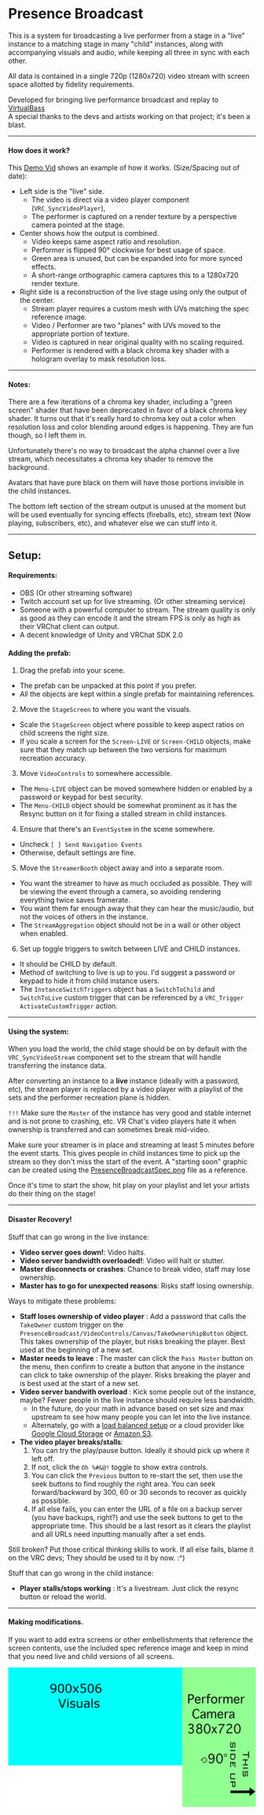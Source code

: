 
# Presence Broadcast

This is a system for broadcasting a live performer from a stage in a "live" instance to a matching stage in many "child" instances, along with accompanying visuals and audio, while keeping all three in sync with each other.

All data is contained in a single 720p (1280x720) video stream with screen space allotted by fidelity requirements.

Developed for bringing live performance broadcast and replay to [VirtualBass](https://twitter.com/virtualbass)    
A special thanks to the devs and artists working on that project; it's been a blast.

---

#### How does it work?

This [Demo Vid](https://cdn.discordapp.com/attachments/695514157885292604/714084443970601011/2020-05-24.06-54.15.mp4) shows an example of how it works. (Size/Spacing out of date):
* Left side is the "live" side.
	* The video is direct via a video player component (`VRC_SyncVideoPlayer`),
	* The performer is captured on a render texture by a perspective camera pointed at the stage.
* Center shows how the output is combined.
	* Video keeps same aspect ratio and resolution.
	* Performer is flipped 90° clockwise for best usage of space.
	* Green area is unused, but can be expanded into for more synced effects.
	* A short-range orthographic camera captures this to a 1280x720 render texture.
* Right side is a reconstruction of the live stage using only the output of the center.
	* Stream player requires a custom mesh with UVs matching the spec reference image.
	* Video / Performer are two "planes" with UVs moved to the appropriate portion of texture.
	*  Video is captured in near original quality with no scaling required.
	*  Performer is rendered with a black chroma key shader with a hologram overlay to mask resolution loss.

---

#### Notes:
There are a few iterations of a chroma key shader, including a "green screen" shader that have been deprecated in favor of a black chroma key shader.  It turns out that it's really hard to chroma key out a color when resolution loss and color blending around edges is happening.  They are fun though, so I left them in.

Unfortunately there's no way to broadcast the alpha channel over a live stream, which necessitates a chroma key shader to remove the background.

Avatars that have pure black on them will have those portions invisible in the child instances.

The bottom left section of the stream output is unused at the moment but will be used eventually for syncing effects (fireballs, etc), stream text (Now playing, subscribers, etc), and whatever else we can stuff into it.

---

## Setup:

#### Requirements:

 * OBS (Or other streaming software)
 * Twitch account set up for live streaming. (Or other streaming service)
 * Someone with a powerful computer to stream.  The stream quality is only as good as they can encode it and the stream FPS is only as high as their VRChat client can output.
 * A decent knowledge of Unity and VRChat SDK 2.0

#### Adding the prefab:
1. Drag the prefab into your scene.
  * The prefab can be unpacked at this point if you prefer.
  * All the objects are kept within a single prefab for maintaining references.
2. Move the `StageScreen` to where you want the visuals.
  * Scale the `StageScreen` object where possible to keep aspect ratios on child screens the right size.
  * If you scale a screen for the `Screen-LIVE` or `Screen-CHILD` objects, make sure that they match up between the two versions for maximum recreation accuracy.
3. Move `VideoControls` to somewhere accessible.
  * The `Menu-LIVE` object can be moved somewhere hidden or enabled by a password or keypad for best security.
  * The `Menu-CHILD` object should be somewhat prominent as it has the Resync button on it for fixing a stalled stream in child instances.
4. Ensure that there's an `EventSystem` in the scene somewhere.
  * Uncheck `[ ] Send Navigation Events`
  * Otherwise, default settings are fine.
5. Move the `StreamerBooth` object away and into a separate room.
  * You want the streamer to have as much occluded as possible.  They will be viewing the event through a camera, so avoiding rendering everything twice saves framerate.
  * You want them far enough away that they can hear the music/audio, but not the voices of others in the instance.
  * The `StreamAggregation` object should not be in a wall or other object when enabled.
6. Set up toggle triggers to switch between LIVE and CHILD instances.
  * It should be CHILD by default.
  * Method of switching to live is up to you.  I'd suggest a password or keypad to hide it from child instance users.
  * The `InstanceSwitchTriggers` object has a `SwitchToChild` and `SwitchToLive` custom trigger that can be referenced by a `VRC_Trigger` `ActivateCustomTrigger` action.

---

#### Using the system:

When you load the world, the child stage should be on by default with the `VRC_SyncVideoStream` component set to the stream that will handle transferring the instance data.

After converting an instance to a **live** instance (ideally with a password, etc), the stream player is replaced by a video player with a playlist of the sets and the performer recreation plane is hidden.

`!!!` Make sure the `Master` of the instance has very good and stable internet and is not prone to crashing, etc.  VR Chat's video players hate it when ownership is transferred and can sometimes break mid-video.

Make sure your streamer is in place and streaming at least 5 minutes before the event starts.  This gives people in child instances time to pick up the stream so they don't miss the start of the event.  A "starting soon" graphic can be created using the [PresenceBroadcastSpec.png](Assets/Eremite/FunStuff/PresenceBroadcast/PresenceBroadcastSpec.png) file as a reference.

Once it's time to start the show, hit play on your playlist and let your artists do their thing on the stage!

---

#### Disaster Recovery!

Stuff that can go wrong in the live instance:

* **Video server goes down!**:  Video halts.
* **Video server bandwidth overloaded!**: Video will halt or stutter.
* **Master disconnects or crashes**: Chance to break video, staff may lose ownership.
* **Master has to go for unexpected reasons**: Risks staff losing ownership.

Ways to mitigate these problems:


* **Staff loses ownership of video player** : Add a password that calls the `TakeOwner` custom trigger on the `PresenceBroadcast/VideoControls/Canvas/TakeOwnershipButton` object.  This takes ownership of the player, but risks breaking the player.  Best used at the beginning of a new set.
* **Master needs to leave** : The master can click the `Pass Master` button on the menu, then confirm to create a button that anyone in the instance can click to take ownership of the player.  Risks breaking the player and is best used at the start of a new set.
* **Video server bandwith overload** : Kick some people out of the instance, maybe? Fewer people in the live instance should require less bandwidth.  
  * In the future, do your math in advance based on set size and max upstream to see how many people you can let into the live instance.
  * Alternately, go with a [load balanced setup](https://en.wikipedia.org/wiki/Load_balancing_(computing)) or a cloud provider like [Google Cloud Storage](https://cloud.google.com/storage) or [Amazon S3](https://aws.amazon.com/s3/).
* **The video player breaks/stalls**:
  1. You can try the play/pause button.  Ideally it should pick up where it left off.
  2. If not, click the `Oh %#&@!` toggle to show extra controls.
  3. You can click the `Previous` button to re-start the set, then use the seek buttons to find roughly the right area.  You can seek forward/backward by 300, 60 or 30 seconds to recover as quickly as possible.
  4. If all else fails, you can enter the URL of a file on a backup server (you have backups, right?) and use the seek buttons to get to the appropriate time.  This should be a last resort as it clears the playlist and all URLs need inputting manually after a set ends.

Still broken? Put those critical thinking skills to work.  If all else fails, blame it on the VRC devs; They should be used to it by now. :^)


Stuff that can go wrong in the child instance:

* **Player stalls/stops working** : It's a livestream. Just click the resync button or reload the world.

---

#### Making modifications.

If you want to add extra screens or other embellishments that reference the screen contents, use the included spec reference image and keep in mind that you need live and child versions of all screens.

![Specsheet](/Assets/Eremite/FunStuff/PresenceBroadcast/PresenceBroadcastSpec.png)
